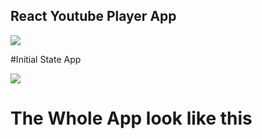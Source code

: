 ## React Youtube Player App

<img src="./photo/youtube0.png">

#Initial State App

<img src="./photo/youtube1.png">

# The Whole App look like this